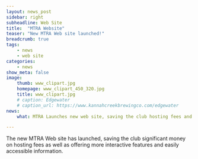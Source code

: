 ```yaml
---
layout: news_post
sidebar: right
subheadline: Web Site
title:  "MTRA Website"
teaser: "New MTRA Web site launched!"
breadcrumb: true
tags:
    - news
    - web site
categories:
    - news
show_meta: false    
image:
    thumb: www_clipart.jpg
    homepage: www_clipart_450_320.jpg
    title: www_clipart.jpg
    # caption: Edgewater
    # caption_url: https://www.kannahcreekbrewingco.com/edgewater
news:
    what: MTRA Launches new web site, saving the club hosting fees and offering more interactive features and information.

---
```

The new MTRA Web site has launched, saving the club significant money on hosting fees as well as offering more interactive features and easily accessible information.
